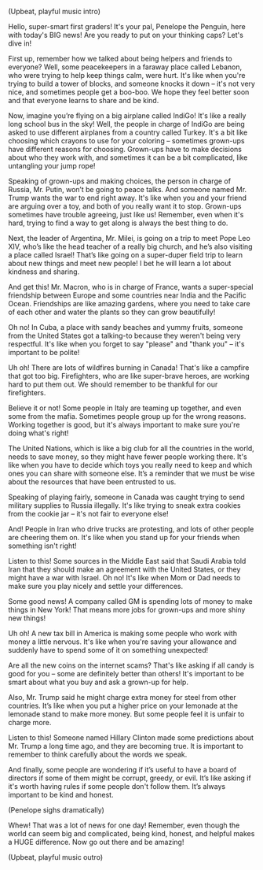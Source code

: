 (Upbeat, playful music intro)

Hello, super-smart first graders! It's your pal, Penelope the Penguin, here with today's BIG news! Are you ready to put on your thinking caps? Let's dive in!

First up, remember how we talked about being helpers and friends to everyone? Well, some peacekeepers in a faraway place called Lebanon, who were trying to help keep things calm, were hurt. It's like when you're trying to build a tower of blocks, and someone knocks it down – it's not very nice, and sometimes people get a boo-boo. We hope they feel better soon and that everyone learns to share and be kind.

Now, imagine you’re flying on a big airplane called IndiGo! It's like a really long school bus in the sky! Well, the people in charge of IndiGo are being asked to use different airplanes from a country called Turkey. It's a bit like choosing which crayons to use for your coloring – sometimes grown-ups have different reasons for choosing. Grown-ups have to make decisions about who they work with, and sometimes it can be a bit complicated, like untangling your jump rope!

Speaking of grown-ups and making choices, the person in charge of Russia, Mr. Putin, won’t be going to peace talks. And someone named Mr. Trump wants the war to end right away. It's like when you and your friend are arguing over a toy, and both of you really want it to stop. Grown-ups sometimes have trouble agreeing, just like us! Remember, even when it's hard, trying to find a way to get along is always the best thing to do.

Next, the leader of Argentina, Mr. Milei, is going on a trip to meet Pope Leo XIV, who’s like the head teacher of a really big church, and he’s also visiting a place called Israel! That’s like going on a super-duper field trip to learn about new things and meet new people! I bet he will learn a lot about kindness and sharing.

And get this! Mr. Macron, who is in charge of France, wants a super-special friendship between Europe and some countries near India and the Pacific Ocean. Friendships are like amazing gardens, where you need to take care of each other and water the plants so they can grow beautifully!

Oh no! In Cuba, a place with sandy beaches and yummy fruits, someone from the United States got a talking-to because they weren't being very respectful. It's like when you forget to say "please" and "thank you" – it's important to be polite!

Uh oh! There are lots of wildfires burning in Canada! That's like a campfire that got too big. Firefighters, who are like super-brave heroes, are working hard to put them out. We should remember to be thankful for our firefighters.

Believe it or not! Some people in Italy are teaming up together, and even some from the mafia. Sometimes people group up for the wrong reasons. Working together is good, but it's always important to make sure you're doing what's right!

The United Nations, which is like a big club for all the countries in the world, needs to save money, so they might have fewer people working there. It's like when you have to decide which toys you really need to keep and which ones you can share with someone else. It’s a reminder that we must be wise about the resources that have been entrusted to us.

Speaking of playing fairly, someone in Canada was caught trying to send military supplies to Russia illegally. It's like trying to sneak extra cookies from the cookie jar – it's not fair to everyone else!

And! People in Iran who drive trucks are protesting, and lots of other people are cheering them on. It's like when you stand up for your friends when something isn't right!

Listen to this! Some sources in the Middle East said that Saudi Arabia told Iran that they should make an agreement with the United States, or they might have a war with Israel. Oh no! It's like when Mom or Dad needs to make sure you play nicely and settle your differences.

Some good news! A company called GM is spending lots of money to make things in New York! That means more jobs for grown-ups and more shiny new things!

Uh oh! A new tax bill in America is making some people who work with money a little nervous. It's like when you're saving your allowance and suddenly have to spend some of it on something unexpected!

Are all the new coins on the internet scams? That's like asking if all candy is good for you – some are definitely better than others! It's important to be smart about what you buy and ask a grown-up for help.

Also, Mr. Trump said he might charge extra money for steel from other countries. It’s like when you put a higher price on your lemonade at the lemonade stand to make more money. But some people feel it is unfair to charge more.

Listen to this! Someone named Hillary Clinton made some predictions about Mr. Trump a long time ago, and they are becoming true. It is important to remember to think carefully about the words we speak.

And finally, some people are wondering if it’s useful to have a board of directors if some of them might be corrupt, greedy, or evil. It’s like asking if it's worth having rules if some people don't follow them. It’s always important to be kind and honest.

(Penelope sighs dramatically)

Whew! That was a lot of news for one day! Remember, even though the world can seem big and complicated, being kind, honest, and helpful makes a HUGE difference. Now go out there and be amazing!

(Upbeat, playful music outro)

